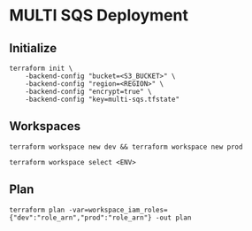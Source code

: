 # MULTI SQS Deployment

## Initialize
```
terraform init \
    -backend-config "bucket=<S3_BUCKET>" \
    -backend-config "region=<REGION>" \
    -backend-config "encrypt=true" \
    -backend-config "key=multi-sqs.tfstate"
```

## Workspaces
```
terraform workspace new dev && terraform workspace new prod
```
```
terraform workspace select <ENV>
```

## Plan
```
terraform plan -var=workspace_iam_roles={"dev":"role_arn","prod":"role_arn"} -out plan
```
